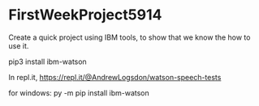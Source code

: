 # FirstWeekProject5914

Create a quick project using IBM tools, to show that we know the how to use it.

pip3 install ibm-watson

In repl.it, https://repl.it/@AndrewLogsdon/watson-speech-tests

for windows:
    py -m pip install ibm-watson
